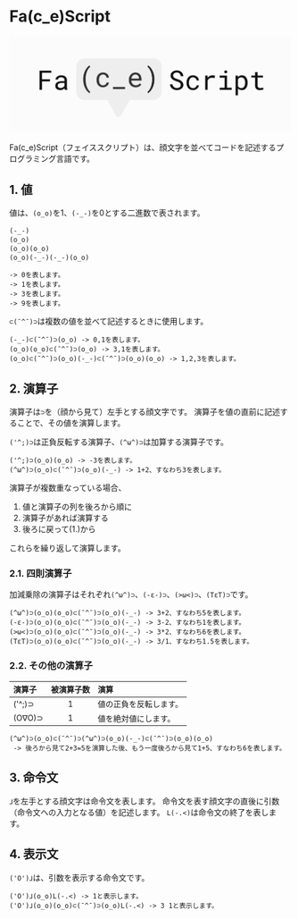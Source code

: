 # Fa(c_e)Script
![faces_logo](./images/faces_full_logo_background.png "faces_logo")

Fa(c_e)Script（フェイススクリプト）は、顔文字を並べてコードを記述するプログラミング言語です。

## 1. 値
値は、`(o_o)`を1、`(-_-)`を0とする二進数で表されます。
```
(-_-)
(o_o)
(o_o)(o_o)
(o_o)(-_-)(-_-)(o_o)
```
```
-> 0を表します。
-> 1を表します。
-> 3を表します。
-> 9を表します。
```

`⊂(¯^¯)⊃`は複数の値を並べて記述するときに使用します。
```
(-_-)⊂(¯^¯)⊃(o_o) -> 0,1を表します。
(o_o)(o_o)⊂(¯^¯)⊃(o_o) -> 3,1を表します。
(o_o)⊂(¯^¯)⊃(o_o)(-_-)⊂(¯^¯)⊃(o_o)(o_o) -> 1,2,3を表します。
```

## 2. 演算子
演算子は`⊃`を（顔から見て）左手とする顔文字です。
演算子を値の直前に記述することで、その値を演算します。

`('^;)⊃`は正負反転する演算子、`(^ω^)⊃`は加算する演算子です。
```
('^;)⊃(o_o)(o_o) -> -3を表します。
(^ω^)⊃(o_o)⊂(¯^¯)⊃(o_o)(-_-) -> 1+2、すなわち3を表します。
```

演算子が複数重なっている場合、
1. 値と演算子の列を後ろから順に
2. 演算子があれば演算する
3. 後ろに戻って(1.)から

これらを繰り返して演算します。

### 2.1. 四則演算子
加減乗除の演算子はそれぞれ`(^ω^)⊃`、`(-ε-)⊃`、`(>ω<)⊃`、`(TεT)⊃`です。
```
(^ω^)⊃(o_o)(o_o)⊂(¯^¯)⊃(o_o)(-_-) -> 3+2、すなわち5を表します。
(-ε-)⊃(o_o)(o_o)⊂(¯^¯)⊃(o_o)(-_-) -> 3-2、すなわち1を表します。
(>ω<)⊃(o_o)(o_o)⊂(¯^¯)⊃(o_o)(-_-) -> 3*2、すなわち6を表します。
(TεT)⊃(o_o)(o_o)⊂(¯^¯)⊃(o_o)(-_-) -> 3/1、すなわち1.5を表します。
```

### 2.2. その他の演算子
| 演算子 | 被演算子数 | 演算 |
| :--- | :---: | :--- |
| ('^;)⊃ | 1 | 値の正負を反転します。 |
| (O∇O)⊃ | 1 | 値を絶対値にします。 |

```
(^ω^)⊃(o_o)⊂(¯^¯)⊃(^ω^)⊃(o_o)(-_-)⊂(¯^¯)⊃(o_o)(o_o)
 -> 後ろから見て2+3=5を演算した後、もう一度後ろから見て1+5、すなわち6を表します。
```

## 3. 命令文
`⅃`を左手とする顔文字は命令文を表します。
命令文を表す顔文字の直後に引数（命令文への入力となる値）を記述します。
`L(-.<)`は命令文の終了を表します。

## 4. 表示文
`('O')⅃`は、引数を表示する命令文です。
```
('O')⅃(o_o)L(-.<) -> 1と表示します。
('O')⅃(o_o)(o_o)⊂(¯^¯)⊃(o_o)L(-.<) -> 3 1と表示します。
```